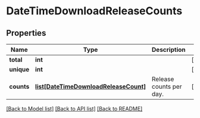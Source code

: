 # DateTimeDownloadReleaseCounts

## Properties
Name | Type | Description | Notes
------------ | ------------- | ------------- | -------------
**total** | **int** |  | [optional] 
**unique** | **int** |  | [optional] 
**counts** | [**list[DateTimeDownloadReleaseCount]**](DateTimeDownloadReleaseCount.md) | Release counts per day. | [optional] 

[[Back to Model list]](../README.md#documentation-for-models) [[Back to API list]](../README.md#documentation-for-api-endpoints) [[Back to README]](../README.md)

